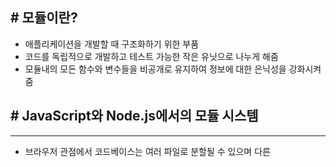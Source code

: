 ## # 모듈이란?

- 애플리케이션을 개발할 때 구조화하기 위한 부품
- 코드를 독립적으로 개발하고 테스트 가능한 작은 유닛으로 나누게 해줌
- 모듈내의 모든 함수와 변수들을 비공개로 유지하여 정보에 대한 은닉성을 강화시켜줌

## **# JavaScript와 Node.js에서의 모듈 시스템**

---

- 브라우저 관점에서 코드베이스는 여러 파일로 분할될 수 있으며 다른 <script> 태그를 사용하여 임포트될 수 있음. 초반에는 이러한 구조가 웹 페이지를 만드는데 문제 없었음
- JavaScript 브라우저 애플리케이션이 점점 복잡해지고 jQuery, Backbone, Angular와 같은 프레임워크가 생태계를 점유해나가면서 JavaScript 커뮤니티에는 모듈 시스템을 정의하기 위한 여러 시도가 나타나기 시작함
  가장 성공적인 것이 AMD이며, RequireJS에 의해서 대중화되었고 그 후에는 UMD가 나오게 됨
- Node.js가 처음 만들어졌을 때, 운영체제의 파일시스템에 직접적으로 접근하는 JavaScript를 위한 서버 런타임으로 구성됨
  이때 HTML <script>와 URL을 통한 리소스 접근에 의존하지 않고, 오직 로컬 파일시스템의 JavaScript 파일들에만 의존. 이 모듈 시스템을 도입하기 위해 JavaScript 모듈 시스템을 제공할 수 있도록 고안된 CommonJS의 명세를 구현하게 됨

[CommonJS vs ES modules](https://www.notion.so/CommonJS-vs-ES-modules-34e886afe7b5481caa99cf8748435366?pvs=21)

- CommonJS는 그것의 시작과 함께 Node.js에서 주된 모듈 시스템이 되었고 2015년에 ESM이 나오게 됨 ESM은 문법과 의미론적 관점에서 ESM을 위한 공식적인 명세만을 정의하고 구체적인 구현을 제공하지 않음
  다른 여러 브라우저 회사들과 Node.js 커뮤니티가 확실한 명세를 구현하는데 몇년이 소요됨
  앞으로는 ESM 형태의 모듈이 지배적인 표준이 되는 데에는 어느 정도 시간이 소요될 것임

## **# 모듈 시스템과 패턴**

---

### **1. 노출식 모듈 패턴**

JavaScript의 주요 문제점 중 하나는 네임스페이스가 없다는 것 → 모든 스크립트는 전역 범위에서 실행됨
따라서 내부 애플리케이션 코드나 종속성 라이브러리가 그들의 기능을 노출시키는 동시에 스코프를 오염시킬 수 있음

이러한 문제를 해결하기 위한 보편적인 기법은 **노출식 모듈 패턴**을 사용하는 것이며, 다음과 같은 형식을 보임

```jsx
const myModule = (() => {
  const privateFoo = () => {};
  const privateBar = [];

  const exported = {
    publicFoo: () => {},
    publicBar: () => {},
  };

  return exported;
})();

console.log(myModule);
console.log(myModule.privateFoo, myModule.privateBar);
```

이 패턴은 자기 호출 함수를 사용함
이러한 종류의 함수를 즉시 실행 함수 표현 이라고 부르며 private 범위를 만들고 공개될 부분만 내보내게 됨
로그로 출력한 내용은 다음과 같습니다.

![로그 출력 결과](https://blog.kakaocdn.net/dn/nhOzL/btrfPJoOp4F/S0zFGBni7dFyXV7LPqio4K/img.png)

위에서 보여주듯이 myModule로부터 직접 접근이 가능한 것은 익스포트 된 객체뿐이라는 것을 알 수 있음
노출식 모듈 패턴은 CommonJS 모듈 시스템에서 사용됨

## **# CommonJS 모듈**

---

CommonJS는 Node.js 첫 번째 내장 모듈 시스템임
Node.js의 CommonJS는 명세를 고려하여 추가적인 자체 확장 기능과 함께 구현됨

CommonJS 명세의 두 가지 주요 개념

- require는 로컬 파일 시스템으로부터 모듈을 임포트하게 해줌
- exports와 module.exports는 특별한 변수로서 현재 모듈에서 공개될 기능들을 내보내기 위해서 사용됨

### **1. 모듈 정의**

모듈을 만들고 정의하는 것은 아래와 같은 코드로 동작할 수 있음
여기서 log 함수는 private 함수로써 보여지지 않는 객체 혹은 함수이며, require()을 통해 함수를 공개시킬 수 있음

```jsx
function log() {
  console.log("Hello world");
}

module.exports.run = () => {
  log();
};
```

기억해야 할 개념은 module.exports 변수에 할당되지 않는 이상, 모듈 안의 모든 것이 비공개라는 것
require()를 사용하여 모듈을 로드할 때 변수의 내용은 캐시되고 리턴됨

### **2. module.exports 대 exports**

변수 exports는 module.exports의 초기 값에 대한 참조
우리는 이 값이 본질적으로 모듈이 로드되기 전에 만들어지는 간단한 객체 리터럴이라는 것을 확인함
즉 exports의 객체에 속성을 추가하는 것은 가능하지만 **exports 자체를 할당하는 것은 아무런 효과가 없다는 것**을 아래에서 확인할 수 있음

```jsx
exports.hello = () => {
  console.log("hello");
};
```

```jsx
exports = () => {
  console.log("hello");
};
```

```jsx
module.exports = () => {
  console.log("hello");
};
```

### **3. 모듈 정의 패턴**

- API를 정의하기 위한 도구임
- API 디자인과 관련된 문제들의 경우 고려해야 할 주요 요소는 pirvate 함수와 public 함수 간의 균형
- 이것의 목표는 확장성과 코드 재사용 같은 소프트웨어 품질과의 균형을 유지하면서 정보 은닉 및 API 유용성을 극대화하는 것

### **4. exports 지정하기**

public API를 공개하는 가장 기본적인 방법은 exports 에 할당하는 것
이렇게 하면 exports에서 참조하는 객체의 속성에 공개할 모든 값을 할당함 → 외부에 공개된 객체는 일련의 관련 기능에 대한 컨테이너 또는 네임스페이스가 됨

```jsx
// logger.js 파일
exports.info = (msg) => {
  console.log(`info : ${msg}`);
};

exports.verbose = (msg) => {
  console.log(`verbose : ${msg}`);
};
```

### **5. 함수 내보내기**

- 가장 일반적인 모듈 정의 패턴 중 하나가 module.exports 변수 전체를 함수로 재할당하는 것임 → 서브스택패턴
- 주요 장점은 모듈에 대한 명확한 진입점을 제공하는 단일 기능을 제공하여 그것에 대한 이해와 사용을 단순화 하는 것임

```jsx
// logger.js 파일
module.exports = (msg) => {
  console.log(`info : ${msg}`);
};

module.exports.verbose = (msg) => {
  console.log(`info : ${msg}`);
};
```

### **6. 클래스 내보내기**

- 클래스를 내보내는 모듈은 함수를 내보내는 모듈이 특화
- 이점은 이 새로운 패턴을 통해 사용자에게 생성자를 사용하여 새 인스턴스를 만들 수 있게 하면서, 프로토타입을 확장하고 새로운 클래스를 만들 수 있는 기능을 제공할 수 있음

```jsx
// logger.js 파일
class Logger {
	constructor(name) {
    	this.name = name;
    }

    log(msg) {
    	console.log(`[${this.name}`] ${msg}`);
    }
}

module.exports = Logger
```

### **7. 인스턴스 내보내기**

- 우리는 require()의 캐싱 메커니즘 도움을 통해 생성자나 팩토리로부터 서로 다른 모듈 간에 공유할 수 있는 상태 저장 인스턴스를 쉽게 정의할 수 있음
- **싱글톤 패턴 구현 가능 → 일관된 상태와 동작을 유지하고, 메모리 사용을 최적화하며, 코드의 가독성과 유지보수성을 향상시키는 등의 여러 가지 장점**
  - `require()`는 모듈을 한 번만 로드하고 캐시에 저장하기 때문에, 모든 모듈이 동일한 인스턴스를 공유하게 됨
  - **장점**: 애플리케이션 전역에서 동일한 인스턴스를 사용하여 일관된 상태와 동작을 보장할 수 있음

```jsx
// logger.js 파일
class Logger {
	constructor(name) {
    	this.name = name;
    }

    log(msg) {
    	console.log(`[${this.name}`] ${msg}`);
    }
}

module.exports = new Logger('DEFAULT');
```

## **# ESM 모듈**

---

- ESM 모듈은 ECMAScript 2015 명세의 일부분으로 JavaScript에 서로 다른 실행 환경에서도 적합한 공식 모듈 시스템을 부여하기 위해 도입됨
- ESM 명세는 CommonJS나 AMD와 같은 기존의 모듈 시스템에 있는 좋은 방안들은 유지하려고 했고, 문법은 매우 간단하면서 짜임새를 갖추고 있음
- 순환 종속성에 대한 지원과 비동기적 모듈을 로드할 수 있는 방법을 제공함

ESM과 CommonJS 사이의 가장 큰 차이점

- ES 모듈은 static이라는 것
- 임포트가 모든 모듈의 가장 상위 레벨과 제어 흐름 구문의 바깥쪽에 기술됨
- 임포트할 모듈의 이름을 코드를 이용하여 실행 시에 동적으로 생성할 수 없으며, 상수 문자열만이 허용됨

```jsx
if (condition) {
	import module1 from 'module1'
else {
	import module2 from 'module2'
}
```

CommonJS에서는 다음과 같이 작성하는 것이 전혀 문제되지 않음

```jsx
let module = null;
if (condition) {
	module = require('module1')
else {
	module = require('module2')
}
```

### **1. Node.js에서 ESM 사용**

- Node.js는 모든 .js 파일이 CommonJS 문법을 기본으로 사용함
- .js 파일에 ESM 문법을 사용한다면 인터프리터는 에러를 냄

Node.js 인터프리터가 CommonJS 모듈 대신 ES 모듈을 받아들일 수 있는 몇 가지 방법

- 모듈 파일의 확장자를 .mjs 로 합니다.
- 모듈과 가장 근접한 package.json의 "type" 필드에 "module" 을 기재합니다.

### **2. exports와 imports 지정하기**

- ESM모듈에서는 기본적으로 모든 것이 private이며 export된 개체들만 다른 모듈에서 접근 가능
- export 키워드는 우리가 모듈 사용자에게 접근을 허용하는 개체 앞에 사용함

```jsx
// logger.js

// 'log'로서 함수를 익스포트
export function log(message) {
  console.log(message);
}

// 'DEFAULT_LEVEL'로서 상수를 익스포트
export const DEFAULT_LEVEL = "info";

// 'LEVELS'로서 객체를 익스포트
export const LEVELS = {
  error: 0,
  debug: 1,
  warn: 2,
  data: 3,
  info: 4,
  verbose: 5,
};

// 'Logger'로서 클래스를 익스포트
export class Logger {
  constructor(name) {
    this.name = name;
  }

  log(message) {
    console.log(message);
  }
}
```

- 우리가 모듈로부터 원하는 개체를 임포트하고 싶다면 import 키워드를 사용함
- 문법은 꽤나 유연하고 하나 이상의 개체를 임포트할 수 있으며 다른 이름으로도 지정 가능

```jsx
import * as loggerModule from "./logger.js";
console.log(loggerModule);
```

이번 예제에서는 모듈의 모든 멤버를 임포트하고 loggerModule 변수에 할당하기 위해서 \* 문법을 사용함

![](https://blog.kakaocdn.net/dn/nhjl5/btrfO5zudmv/FUFkjTDmJ24QpsLZKY8GsK/img.png)

만약 규모가 큰 모듈을 사용하고자 할 때, 모듈의 모든 기능을 원하지 않고 하나 혹은 몇개의 개체만을 사용하고 싶을 때 아래의 방법이 존재함

```jsx
import { log } from "./logger.js";
log("hello world");
```

하나 이상의 개체를 임포트하고 싶을 때에는 다음과 같이 합니다.

```jsx
import { log, Logger } from "./logger.js";
log("hello world");
const logger = new Logger("DEFAULT");
logger.log("hello world");
```

임포트되는 개체의 이름을 as 키워드로 바꾸어줄 수 있음

```jsx
import { log as log2 } from "./logger.js";
log2("hello world");
```

### **3. export와 import 기본 값 설정하기**

- CommonJS에서 가장 많이 사용되는 특성은 이름이 없는 하나의 개체를 module.exports에 할당하여 익스포트 할 수 있다는 것
- ESM에서도 비슷한 동작을 할 수 있는데, **export default** 키워드를 사용하여 처리 할 수 있음

```jsx
// logger.js
export default class Logger {
  constructor(name) {
    this.name = name;
  }

  log(msg) {
    console.log(msg);
  }
}
```

이 경우에 Logger라는 이름이 무시되며, 익스포트되는 개체는 default 라는 이름 아래 등록됨

```jsx
// main.js

import MyLogger from './logger.js'
constr logger = new MyLogger('DEFAULT')
logger.log('hello world')
```

### **4. 혼합된 export**

ESM 모듈에서는 이름이 지정된 export와 default export를 혼합하여 사용 가능함

```jsx
// logger.js
export default function log(msg) {
  console.log(msg);
}

export function info(msg) {
  log(`info : ${msg}`);
}
```

우리가 가진 default export와 이름을 가진 export를 임포트 하기를 원한다면 다음과 같은 형식을 사용함

```jsx
// main.js

import MyLogger, { info } from "./logger.js";
```

- 이 예제에서는 logger.js로부터 default export를 MyLogger라는 이름으로, 그리고 info를 임포트함

→ 정리하면, 하나의 기능을 익스포트 하고 싶을 경우에는 default export를 사용하되, 이름을 사용한 export 사용에 습관을 들이는 것이 일반적으로 좋은 방법

## **# 모듈의 수정**

---

- 읽기 전용 라이브 바인딩인 ESM 모듈을 통해 개체들을 임포트하였고, 외부 모듈에서 그것을 재 할당하는 것이 불가능함
- default export나 이름을 갖는 export의 바인딩을 바꿀 수 없는 것은 사실이지만, 바인딩이 **_객체_**라면 우리는 여전히 객체의 특정 속성을 변경하는 것이 가능함

```jsx
// mock-read-file.js
import fs from "fs";

const originalReadFile = fs.readFile;
let mockedResponse = null;

function mockedReadFile(path, cb) {
  setImmediate(() => {
    cb(null, mockedResponse);
  });
}

export function mockEnable(respondWith) {
  mockedResponse = respondWith;
  fs.readFile = mockedReadFile;
}

export function mockDisable() {
  fs.readFile = originalReadFile;
}
```

- 처음으로 fs 모듈을 임포트하여 fs.readFile함수를 저장 → fs.readFile의 함수를 변경하는 로직이 있기 때문에 원래의 함수 로직을 저장하는 것임
- mockedReadFile에서는 콜백함수를 받아서 처리하는 부분임 → mockedResponse 객체를 콜백 함수에 넘겨주는 역할 밖에 하지 않음
- 다음 mockEnable은 fs.readFile의 함수를 변경하는 역할 → 그 반대는 mockDisable 함수

간단한 로직을 통해 모듈을 수정 가능함

```jsx
// main.js
import fs from 'fs'
import { mockEnable, mockDisable } from './mock-read-file.js'

mockEnable(buffer.from('hello world'))

fs.readFile('fake-path', (err, data) {
	if (err) console.error(err)
    console.log(data.toString())
})

mockDisable()
```

- 정리하면 모듈을 수정하는 일은 별로 좋은 판단은 아님
- 모듈의 구조를 변경하거나 기능을 추가하려고 할 때 proxy 패턴을 사용하기 때문에 이러한 형태를 더 깊게 배운다는 것은 불필요한 행동이라고 생각함
